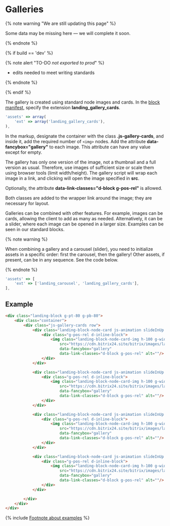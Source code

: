 # Galleries

{% note warning "We are still updating this page" %}

Some data may be missing here — we will complete it soon.

{% endnote %}

{% if build == 'dev' %}

{% note alert "TO-DO _not exported to prod_" %}

- edits needed to meet writing standards

{% endnote %}

{% endif %}

The gallery is created using standard node images and cards. In the [block manifest](../manifest.md), specify the extension **landing_gallery_cards**.

```js
'assets' => array(
    'ext' => array('landing_gallery_cards'),
),
```

In the markup, designate the container with the class **.js-gallery-cards**, and inside it, add the required number of `<img>` nodes. Add the attribute **data-fancybox="gallery"** to each image. This attribute can have any value except for empty.

The gallery has only one version of the image, not a thumbnail and a full version as usual. Therefore, use images of sufficient size or scale them using browser tools (limit width/height). The gallery script will wrap each image in a link, and clicking will open the image specified in **src**.

Optionally, the attribute **data-link-classes="d-block g-pos-rel"** is allowed.

Both classes are added to the wrapper link around the image; they are necessary for layout.

Galleries can be combined with other features. For example, images can be cards, allowing the client to add as many as needed. Alternatively, it can be a slider, where each image can be opened in a larger size. Examples can be seen in our standard blocks.

{% note warning %}

When combining a gallery and a carousel (slider), you need to initialize assets in a specific order: first the carousel, then the gallery! Other assets, if present, can be in any sequence. See the code below.

{% endnote %}

```js
'assets' => [
    'ext' => ['landing_carousel', 'landing_gallery_cards'],
],
```

## Example

```html
<div class="landing-block g-pt-80 g-pb-80">
    <div class="container">
        <div class="js-gallery-cards row">
            <div class="landing-block-node-card js-animation slideInUp text-center col-lg-3 col-md-4 col-sm-6 g-mb-30">
                <div class="g-pos-rel d-inline-block">
                    <img class="landing-block-node-card-img h-100 g-width-auto g-max-width-100x g-max-height-350 g-max-height-500--md"
                        src="https://cdn.bitrix24.site/bitrix/images/landing/business/270x481/img1.jpg"
                        data-fancybox="gallery"
                        data-link-classes="d-block g-pos-rel" alt=""/>
                </div>
            </div>

            <div class="landing-block-node-card js-animation slideInUp text-center col-lg-3 col-md-4 col-sm-6 g-mb-30">
                <div class="g-pos-rel d-inline-block">
                    <img class="landing-block-node-card-img h-100 g-width-auto g-max-width-100x g-max-height-350 g-max-height-500--md"
                        src="https://cdn.bitrix24.site/bitrix/images/landing/business/270x481/img2.jpg"
                        data-fancybox="gallery"
                        data-link-classes="d-block g-pos-rel" alt=""/>
                </div>
            </div>

            <div class="landing-block-node-card js-animation slideInUp text-center col-lg-3 col-md-4 col-sm-6 g-mb-30">
                <div class="g-pos-rel d-inline-block">
                    <img class="landing-block-node-card-img h-100 g-width-auto g-max-width-100x g-max-height-350 g-max-height-500--md"
                        src="https://cdn.bitrix24.site/bitrix/images/landing/business/270x481/img3.jpg"
                        data-fancybox="gallery"
                        data-link-classes="d-block g-pos-rel" alt=""/>
                </div>
            </div>

            <div class="landing-block-node-card js-animation slideInUp text-center col-lg-3 col-md-4 col-sm-6 g-mb-30">
                <div class="g-pos-rel d-inline-block">
                    <img class="landing-block-node-card-img h-100 g-width-auto g-max-width-100x g-max-height-350 g-max-height-500--md"
                        src="https://cdn.bitrix24.site/bitrix/images/landing/business/270x481/img4.jpg"
                        data-fancybox="gallery"
                        data-link-classes="d-block g-pos-rel" alt=""/>
                </div>
            </div>

        </div>
    </div>
</div>
```

{% include [Footnote about examples](../../../../_includes/examples.md) %}